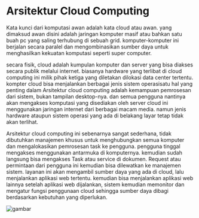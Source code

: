 # Arsitektur Cloud Computing

Kata kunci dari komputasi awan adalah kata cloud atau awan. yang dimaksud awan disini adalah jaringan komputer masif atau bahkan satu buah pc yang saling terhubung di sebuah grid. komputer-komputer ini berjalan secara paralel dan mengombinasikan sumber daya untuk menghasilkan kekuatan komputasi seperti super computer.

secara fisik, cloud adalah kumpulan komputer dan server yang bisa diakses secara publik melalui internet. biasanya hardware yang terlibat di cloud computing ini milik pihak ketiga yang diletakan dilokasi data center tertentu.  kompter cloud bisa menjalankan berbagai jenis sistem operasisatu hal yang penting dalam Arsitektur cloud computing adalah kemampuan pemrosesan dari sistem, bukan tampilan desktop-nya. dan semua pengguna nantinya akan mengakses komputasi yang disediakan oleh server cloud ini menggunakan jaringan internet dari berbagai macam media. namun jenis hardware ataupun sistem operasi yang ada di belakang layar tetap tidak akan terlihat.

Arsitektur cloud computing ini sebenarnya sangat sederhana, tidak dibutuhkan manajemen khusus untuk menghubungkan semua komputer dan mengalokasikan pemrosesan task ke pengguna. pengguna tinggal mengakses menggunakan antarmuka di komputernya. kemudian sudah langsung bisa mengakses Task atau service di dokumen. Request atau permintaan dari pengguna ini kemudian bisa dilewatkan ke manajemen sistem. layanan ini akan mengambil sumber daya yang ada di cloud, lalu menjalankan aplikasi web tertentu. kemudian bisa menjalankan aplikasi web lainnya setelah aplikasi web dijalankan, sistem kemudian memonitor dan mengatur fungsi  penggunaan cloud sehingga sumber daya dibagi berdasarkan kebutuhan yang diperlukan.


   <img src="https://github.com/lilyastri/tct/blob/master/img/ilustrasi.jpg" alt="gambar"/>
   



